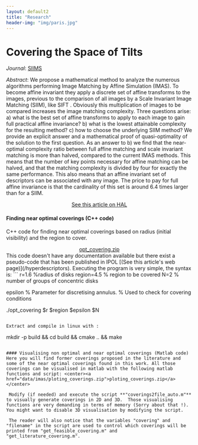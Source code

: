 ```yaml
---
layout: default2
title: "Research"
header-img: "img/paris.jpg"
---
```


Covering the Space of Tilts
====================
*Journal*: [SIIMS](https://www.siam.org/journals/siims.php)

*Abstract*:
We propose a mathematical method to analyze the numerous algorithms performing Image Matching by Affine Simulation (IMAS). To become affine invariant they apply a discrete set of affine transforms to the images, previous to the comparison of all images by a Scale Invariant Image Matching (SIIM), like SIFT . Obviously this multiplication of images to be compared increases the image matching complexity. Three questions arise: a) what is the best set of affine transforms to apply to each image to gain full practical affine invariance? b) what is the lowest attainable complexity for the resulting method? c) how to choose the underlying SIIM method? We provide an explicit answer and a mathematical proof of quasi-optimality of the solution to the first question. As an answer to b) we find that the near-optimal complexity ratio between full affine matching and scale invariant matching is more than halved, compared to the current IMAS methods. This means that the number of key points necessary for affine matching can be halved, and that the matching complexity is divided by four for exactly the same performance. This also means that an affine invariant set of descriptors can be associated with any image. The price to pay for full affine invariance is that the cardinality of this set is around 6.4 times larger than for a SIIM.

<center><a href="https://hal.archives-ouvertes.fr/hal-01589522">See this article on HAL</a></center>



#### Finding near optimal coverings (C++ code)
C++ code for finding near optimal coverings based on radius (initial visibility) and the region to cover.
<center><a href="data/imas/opt_covering.zip">opt_covering.zip</a></center>
This code doesn't have any documentation available but there exist a pseudo-code that has been published in IPOL [(See this article's web page)](/hyperdescriptors). Executing the program is very simple, the syntax is:
```
r=1.6           %radius of disks
region=4.5      % region to be covered
N=2             % number of groups of concentric disks

epsilon         % Parameter for discretising annulus.
                % Used to check for covering conditions

./opt_covering $r $region $epsilon $N
```

Extract and compile in linux with :
```
mkdir -p build && cd build && cmake .. && make
```

#### Visualising non optimal and near optimal coverings (Matlab code)
Here you will find former coverings proposed in the literature and some of the near optimal coverings found in this work. All those coverings can be visualised in matlab with the following matlab functions and script: <center><a href="data/imas/ploting_coverings.zip">ploting_coverings.zip</a></center>

 Modify (if needed) and execute the script **"coverings2file_auto.m"** to visually generate coverings in 2D and 3D.  Those visualising functions are very demanding in terms of memory (Sorry about that !). You might want to disable 3D visualisation by modifying the script.

 The reader will also notice that the variables "covering" and "filename" in the script are used to control which coverings will be printed from "get_feasible_covering.m" and "get_literature_covering.m".
